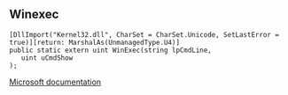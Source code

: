 ## Winexec

```
[DllImport("Kernel32.dll", CharSet = CharSet.Unicode, SetLastError = true)][return: MarshalAs(UnmanagedType.U4)]
public static extern uint WinExec(string lpCmdLine,
   uint uCmdShow
);
```

[Microsoft documentation](https://docs.microsoft.com/en-us/windows/win32/api/winuser/nf-winuser-winexec)
